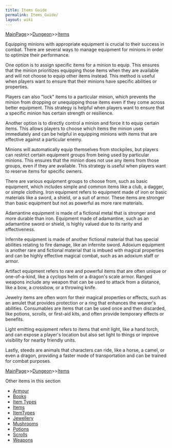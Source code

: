 ```yaml
---
title: Items Guide
permalink: Items_Guide/
layout: wiki
---
```


[MainPage](/keeperrl_wiki/ "wikilink")>>[Dungeon](/keeperrl_wiki/Dungeon "wikilink")>>[Items](/keeperrl_wiki/Items "wikilink")

Equipping minions with appropriate equipment is crucial to their success in combat. There are several ways to manage equipment for minions in order to optimize their performance.


One option is to assign specific items for a minion to equip. This ensures that the minion prioritizes equipping those items when they are available and will not choose to equip other items instead. This method is useful when players want to ensure that their minions have specific abilities or properties.


Players can also "lock" items to a particular minion, which prevents the minion from dropping or unequipping those items even if they come across better equipment. This strategy is helpful when players want to ensure that a specific minion has certain strength or resilience.


Another option is to directly control a minion and force it to equip certain items. This allows players to choose which items the minion uses immediately and can be helpful in equipping minions with items that are effective against a particular enemy.


Minions will automatically equip themselves from stockpiles, but players can restrict certain equipment groups from being used by particular minions. This ensures that the minion does not use any items from those groups, even if they are available. This strategy is useful when players want to reserve items for specific owners.


There are various equipment groups to choose from, such as basic equipment, which includes simple and common items like a club, a dagger, or simple clothing. Iron equipment refers to equipment made of iron or basic materials like a sword, a shield, or a suit of armor. These items are stronger than basic equipment but not as powerful as more rare materials.


Adamantine equipment is made of a fictional metal that is stronger and more durable than iron. Equipment made of adamantine, such as an adamantine sword or shield, is highly valued due to its rarity and effectiveness.


Infernite equipment is made of another fictional material that has special abilities relating to fire damage, like an infernite sword. Adoxium equipment is another rare and fictional material that is imbued with magical properties and can be highly effective magical combat, such as an adoxium staff or armor.


Artifact equipment refers to rare and powerful items that are often unique or one-of-a-kind, like a cyclops helm or a dragon's scale armor. Ranged weapons include any weapon that can be used to attack from a distance, like a bow, a crossbow, or a throwing knife.


Jewelry items are often worn for their magical properties or effects, such as an amulet that provides protection or a ring that enhances the wearer's abilities. Consumables are items that can be used once and then discarded, like potions, scrolls, or first-aid kits, and often provide temporary effects or benefits.


Light emitting equipment refers to items that emit light, like a hand torch, and can expose a player's location but also set light to things or improve visibility for nearby friendly units.


Lastly, steeds are animals that characters can ride, like a horse, a camel, or even a dragon, providing a faster mode of transportation and can be trained for combat purposes.


[MainPage](/keeperrl_wiki/ "wikilink")>>[Dungeon](/keeperrl_wiki/Dungeon "wikilink")>>[Items](/keeperrl_wiki/Items "wikilink")

Other items in this section
-    [Armour](/keeperrl_wiki/Armour "wikilink")
-    [Books](/keeperrl_wiki/Books "wikilink")
-    [Item Types](/keeperrl_wiki/Item_Types "wikilink")
-    [Items](/keeperrl_wiki/Items "wikilink")
-    [ItemTypes](/keeperrl_wiki/ItemTypes "wikilink")
-    [Jewellery](/keeperrl_wiki/Jewellery "wikilink")
-    [Mushrooms](/keeperrl_wiki/Mushrooms "wikilink")
-    [Potions](/keeperrl_wiki/Potions "wikilink")
-    [Scrolls](/keeperrl_wiki/Scrolls "wikilink")
-    [Weapons](/keeperrl_wiki/Weapons "wikilink")
